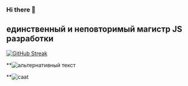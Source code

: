 ### Hi there 👋
<h2 font-weight = 'bolder'>единственный и неповторимый магистр JS разработки </h2>

[![GitHub Streak](https://github-readme-streak-stats.herokuapp.com/?user=LAZENGANNN)](https://git.io/streak-stats)

**<img src= "https://www.google.com/imgres?imgurl=https%3A%2F%2Fi.redd.it%2F8rgj4diek7ha1.jpg&tbnid=TU0GZlure71qPM&vet=12ahUKEwic4dityZeGAxVUk_0HHT4EDk8QMygDegQIARBV..i&imgrefurl=https%3A%2F%2Fwww.reddit.com%2Fr%2FHatsuVault%2Fcomments%2F10y2hkc%2Fmake_a_hatsu_for_maxwell_cat%2F&docid=Eb7KM0G0ItO56M&w=1920&h=1080&q=maxwell%20cat&ved=2ahUKEwic4dityZeGAxVUk_0HHT4EDk8QMygDegQIARBV](https://i.redd.it/8rgj4diek7ha1.jpg" alt="альтернативный текст">

**![caat]([ссылка](https://www.google.com/imgres?imgurl=https%3A%2F%2Fi.redd.it%2F8rgj4diek7ha1.jpg&tbnid=TU0GZlure71qPM&vet=12ahUKEwic4dityZeGAxVUk_0HHT4EDk8QMygDegQIARBV..i&imgrefurl=https%3A%2F%2Fwww.reddit.com%2Fr%2FHatsuVault%2Fcomments%2F10y2hkc%2Fmake_a_hatsu_for_maxwell_cat%2F&docid=Eb7KM0G0ItO56M&w=1920&h=1080&q=maxwell%20cat&ved=2ahUKEwic4dityZeGAxVUk_0HHT4EDk8QMygDegQIARBV))


<!--
**LAZENGANNN/LAZENGANNN** is a ✨ _special_ ✨ repository because its `README.md` (this file) appears on your GitHub profile.

Here are some ideas to get you started:

- 🔭 I’m currently working on ...
- 🌱 I’m currently learning ...
- 👯 I’m looking to collaborate on ...
- 🤔 I’m looking for help with ...
- 💬 Ask me about ...
- 📫 How to reach me: ...
- 😄 Pronouns: ...
- ⚡ Fun fact: ...
-->
